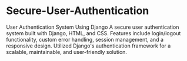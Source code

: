 # Secure-User-Authentication
User Authentication System Using Django  A secure user authentication system built with Django, HTML, and CSS. Features include login/logout functionality, custom error handling, session management, and a responsive design. Utilized Django's authentication framework for a scalable, maintainable, and user-friendly solution.
